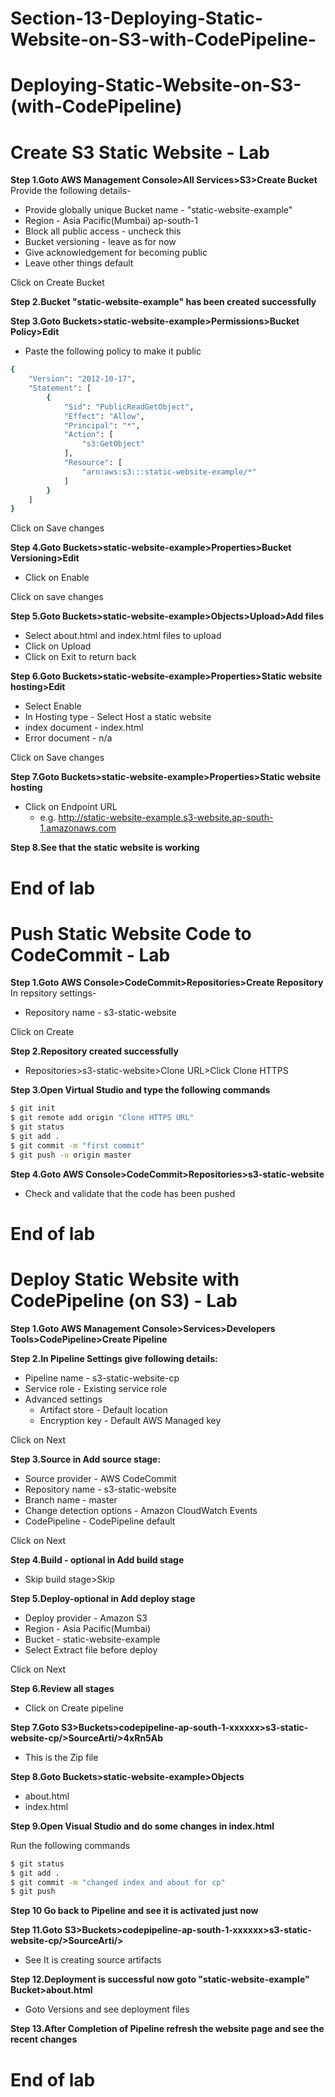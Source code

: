 # Section-13-Deploying-Static-Website-on-S3-with-CodePipeline-


# Deploying-Static-Website-on-S3-(with-CodePipeline)

# Create S3 Static Website - Lab

**Step 1.Goto AWS Management Console>All Services>S3>Create Bucket**
Provide the following details-
- Provide globally unique Bucket name - "static-website-example"
- Region - Asia Pacific(Mumbai) ap-south-1
- Block all public access - uncheck this
- Bucket versioning - leave as for now
- Give acknowledgement for becoming public 
- Leave other things default

Click on Create Bucket

**Step 2.Bucket "static-website-example"  has been created successfully**

**Step 3.Goto Buckets>static-website-example>Permissions>Bucket Policy>Edit**
- Paste the following policy to make it public

```sh
{
    "Version": "2012-10-17",
    "Statement": [
        {
            "Sid": "PublicReadGetObject",
            "Effect": "Allow",
            "Principal": "*",
            "Action": [
                "s3:GetObject"
            ],
            "Resource": [
                "arn:aws:s3:::static-website-example/*"
            ]
        }
    ]
}
```

Click on Save changes

**Step 4.Goto Buckets>static-website-example>Properties>Bucket Versioning>Edit**
- Click on Enable 

Click on save changes

**Step 5.Goto Buckets>static-website-example>Objects>Upload>Add files**
- Select about.html and index.html files to upload
- Click on Upload
- Click on Exit to return back 

**Step 6.Goto Buckets>static-website-example>Properties>Static website hosting>Edit**
- Select Enable
- In Hosting type - Select Host a static website
- index document - index.html
- Error document - n/a

Click on Save changes

**Step 7.Goto Buckets>static-website-example>Properties>Static website hosting**
- Click on Endpoint URL 
  - e.g. http://static-website-example.s3-website.ap-south-1.amazonaws.com

**Step 8.See that the static website is working**

# End of lab


# Push Static Website Code to CodeCommit - Lab

**Step 1.Goto AWS Console>CodeCommit>Repositories>Create Repository**
In repsitory settings-
- Repository name - s3-static-website

Click on Create

**Step 2.Repository created successfully**
- Repositories>s3-static-website>Clone URL>Click Clone HTTPS

**Step 3.Open Virtual Studio and type the following commands**
```sh
$ git init
$ git remote add origin "Clone HTTPS URL"
$ git status
$ git add .
$ git commit -m "first commit"
$ git push -u origin master
```

**Step 4.Goto AWS Console>CodeCommit>Repositories>s3-static-website**
- Check and validate that the code has been pushed

# End of lab

#  Deploy Static Website with CodePipeline (on S3) - Lab

**Step 1.Goto AWS Management Console>Services>Developers Tools>CodePipeline>Create Pipeline**

**Step 2.In Pipeline Settings give following details:**
- Pipeline name - s3-static-website-cp
- Service role - Existing service role
- Advanced settings
  - Artifact store - Default location
  - Encryption key - Default AWS Managed key

Click on Next

**Step 3.Source in Add source stage:**
- Source provider - AWS CodeCommit
- Repository name - s3-static-website
- Branch name - master
- Change detection options - Amazon CloudWatch Events
- CodePipeline - CodePipeline default

Click on Next

**Step 4.Build - optional in Add build stage**
- Skip build stage>Skip


**Step 5.Deploy-optional in Add deploy stage**
- Deploy provider - Amazon S3
- Region - Asia Pacific(Mumbai)
- Bucket - static-website-example
- Select Extract file before deploy  

Click on Next

**Step 6.Review all stages**
- Click on Create pipeline

**Step 7.Goto S3>Buckets>codepipeline-ap-south-1-xxxxxx>s3-static-website-cp/>SourceArti/>4xRn5Ab**
- This is the Zip file

**Step 8.Goto Buckets>static-website-example>Objects**
- about.html
- index.html

**Step 9.Open Visual Studio and do some changes in index.html**

Run the following commands
```sh 
$ git status
$ git add .
$ git commit -m "changed index and about for cp"
$ git push
```
**Step 10 Go back to Pipeline and see it is activated just now**

**Step 11.Goto S3>Buckets>codepipeline-ap-south-1-xxxxxx>s3-static-website-cp/>SourceArti/>**
- See It is creating source artifacts

**Step 12.Deployment is successful now goto "static-website-example" Bucket>about.html**
- Goto Versions and see deployment files

**Step 13.After Completion of Pipeline refresh the website page and see the recent changes**

# End of lab
